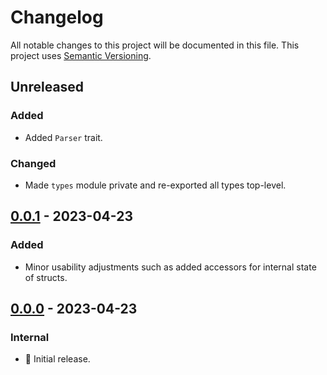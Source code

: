 # Changelog

All notable changes to this project will be documented in this file.
This project uses [Semantic Versioning](https://semver.org/spec/v2.0.0.html).

## Unreleased

### Added

- Added `Parser` trait.

### Changed

- Made `types` module private and re-exported all types top-level.

## [0.0.1] - 2023-04-23

### Added

- Minor usability adjustments such as added accessors for internal state of structs.

## [0.0.0] - 2023-04-23

### Internal

- 🎉 Initial release.

[0.0.1]: https://github.com/sunsided/pddl-rs/releases/tag/0.0.1
[0.0.0]: https://github.com/sunsided/pddl-rs/releases/tag/0.0.0
